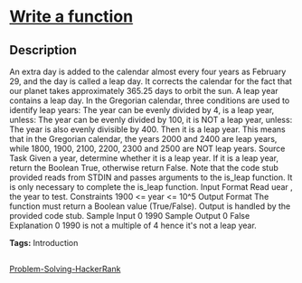 # [Write a function][title]

## Description

An extra day is added to the calendar almost every four years as February 29, and the day is called a leap day. It corrects the calendar for the fact that our planet takes approximately 365.25 days to orbit the sun. A leap year contains a leap day.
In the Gregorian calendar, three conditions are used to identify leap years:
The year can be evenly divided by 4, is a leap year, unless:
The year can be evenly divided by 100, it is NOT a leap year, unless:
The year is also evenly divisible by 400. Then it is a leap year.
This means that in the Gregorian calendar, the years 2000 and 2400 are leap years, while 1800, 1900, 2100, 2200, 2300 and 2500 are NOT leap years. Source
Task
Given a year, determine whether it is a leap year. If it is a leap year, return the Boolean True, otherwise return False.
Note that the code stub provided reads from STDIN and passes arguments to the is_leap function. It is only necessary to complete the is_leap function.
Input Format
Read uear , the year to test.
Constraints
1900 <= year <= 10^5
Output Format
The function must return a Boolean value (True/False). Output is handled by the provided code stub.
Sample Input 0
1990
Sample Output 0
False
Explanation 0
1990 is not a multiple of 4 hence it's not a leap year.

**Tags:** Introduction

##
[Problem-Solving-HackerRank][ajl]

[title]: https://www.hackerrank.com/challenges/write-a-function/problem?isFullScreen=true
[ajl]: https://github.com/yossef-seyam/Problem-Solving-HackerRank